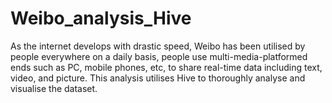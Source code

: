 # Weibo_analysis_Hive

As the internet develops with drastic speed, Weibo has been utilised by people everywhere on a daily basis, people use multi-media-platformed ends such as PC, mobile phones, etc, to share real-time data including text, video, and picture. This analysis utilises Hive to thoroughly analyse and visualise the dataset.
